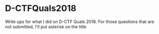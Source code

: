 # D-CTFQuals2018
Write ups for what I did on D-CTF Quals 2018. For those questions that are not submitted, I'll put asterisk on the title
